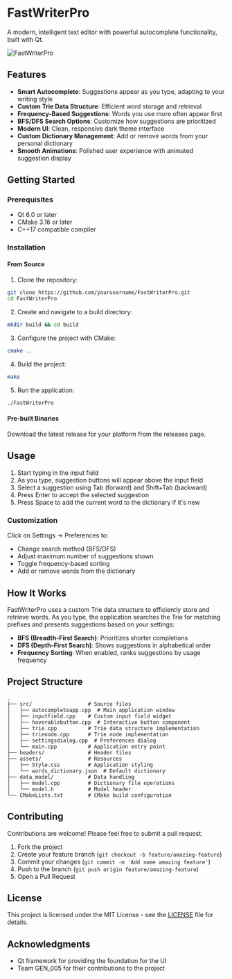 # FastWriterPro

A modern, intelligent text editor with powerful autocomplete functionality, built with Qt.

![FastWriterPro](https://via.placeholder.com/800x450?text=FastWriterPro+Screenshot)

## Features

- **Smart Autocomplete**: Suggestions appear as you type, adapting to your writing style
- **Custom Trie Data Structure**: Efficient word storage and retrieval
- **Frequency-Based Suggestions**: Words you use more often appear first
- **BFS/DFS Search Options**: Customize how suggestions are prioritized
- **Modern UI**: Clean, responsive dark theme interface
- **Custom Dictionary Management**: Add or remove words from your personal dictionary
- **Smooth Animations**: Polished user experience with animated suggestion display

## Getting Started

### Prerequisites

- Qt 6.0 or later
- CMake 3.16 or later
- C++17 compatible compiler

### Installation

#### From Source

1. Clone the repository:
```bash
git clone https://github.com/yourusername/FastWriterPro.git
cd FastWriterPro
```

2. Create and navigate to a build directory:
```bash
mkdir build && cd build
```

3. Configure the project with CMake:
```bash
cmake ..
```

4. Build the project:
```bash
make
```

5. Run the application:
```bash
./FastWriterPro
```

#### Pre-built Binaries

Download the latest release for your platform from the releases page.

## Usage

1. Start typing in the input field
2. As you type, suggestion buttons will appear above the input field
3. Select a suggestion using Tab (forward) and Shift+Tab (backward)
4. Press Enter to accept the selected suggestion
5. Press Space to add the current word to the dictionary if it's new

### Customization

Click on Settings -> Preferences to:
- Change search method (BFS/DFS)
- Adjust maximum number of suggestions shown
- Toggle frequency-based sorting
- Add or remove words from the dictionary

## How It Works

FastWriterPro uses a custom Trie data structure to efficiently store and retrieve words. As you type, the application searches the Trie for matching prefixes and presents suggestions based on your settings:

- **BFS (Breadth-First Search)**: Prioritizes shorter completions
- **DFS (Depth-First Search)**: Shows suggestions in alphabetical order
- **Frequency Sorting**: When enabled, ranks suggestions by usage frequency

## Project Structure

```
.
├── src/                  # Source files
│   ├── autocompleteapp.cpp  # Main application window
│   ├── inputfield.cpp    # Custom input field widget
│   ├── hoverablebutton.cpp  # Interactive button component
│   ├── trie.cpp          # Trie data structure implementation
│   ├── trienode.cpp      # Trie node implementation
│   ├── settingsdialog.cpp  # Preferences dialog
│   └── main.cpp          # Application entry point
├── headers/              # Header files
├── assets/               # Resources
│   ├── Style.css         # Application styling
│   └── words_dictionary.json  # Default dictionary
├── data_model/           # Data handling
│   ├── model.cpp         # Dictionary file operations
│   └── model.h           # Model header
└── CMakeLists.txt        # CMake build configuration
```

## Contributing

Contributions are welcome! Please feel free to submit a pull request.

1. Fork the project
2. Create your feature branch (`git checkout -b feature/amazing-feature`)
3. Commit your changes (`git commit -m 'Add some amazing feature'`)
4. Push to the branch (`git push origin feature/amazing-feature`)
5. Open a Pull Request

## License

This project is licensed under the MIT License - see the [LICENSE](LICENSE) file for details.

## Acknowledgments

- Qt framework for providing the foundation for the UI
- Team GEN_005 for their contributions to the project
